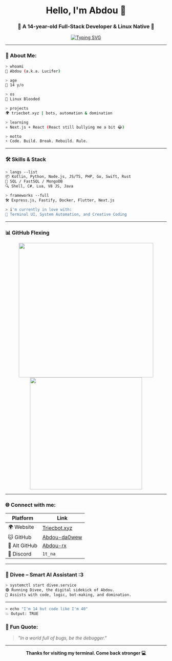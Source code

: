 <h1 align="center">Hello, I'm Abdou 👋</h1>
<h3 align="center">🚀 A 14-year-old Full-Stack Developer & Linux Native 🐧</h3>

<p align="center">
  <a href="https://git.io/typing-svg"><img src="https://readme-typing-svg.demolab.com?font=Poppins&duration=4984&pause=800&color=440ED4C8&width=435&lines=Problem+Solver;14+y%2Fo+Coder;Full-Stack+Dev;Node.js+Addict;Terminal+Native;Brain+%3D+Binary;Design+%2B+Code;Code.+Build.+Dominate.;Coffee+%3C+Syntax+%3E+Sleep;CTRL+%2B+Future;Linux+Blooded;Pixels+%26+Packets;Bug+Hunter;Digital+Architect;Creator+%4014;Triecbot's+Father;I+Am+Abdou." alt="Typing SVG" /></a>
</p>

---

### 🧠 About Me:
```bash
> whoami
👤 Abdou (a.k.a. Lucifer)

> age
🔢 14 y/o

> os
🐧 Linux Blooded

> projects
🌍 triecbot.xyz | bots, automation & domination

> learning
⚛️ Next.js + React (React still bullying me a bit 😂)

> motto
⚡ Code. Build. Break. Rebuild. Rule.
````

---

### 🛠️ Skills & Stack

```bash
> langs --list
📦 Kotlin, Python, Node.js, JS/TS, PHP, Go, Swift, Rust
🧠 SQL / FastSQL / MongoDB
🔍 Shell, C#, Lua, V8 JS, Java

> frameworks --full
🛠️ Express.js, Fastify, Docker, Flutter, Next.js

> i'm currently in love with:
💚 Terminal UI, System Automation, and Creative Coding
```

---

### 📊 GitHub Flexing

<p align="center">
  <img src="https://github-readme-stats.vercel.app/api?username=abdou-da0wew&show_icons=true&theme=tokyonight&hide_border=true" width="420"/>
  <img src="https://github-readme-stats.vercel.app/api/top-langs/?username=abdou-da0wew&layout=compact&theme=tokyonight&hide_border=true" width="350"/>
</p>

---

### 🌐 Connect with me:

| Platform      | Link                                            |
| ------------- | ----------------------------------------------- |
| 🌍 Website    | [Triecbot.xyz](https://triecbot.xyz)            |
| 🐱 GitHub     | [Abdou-da0wew](https://github.com/abdou-da0wew) |
| 🧪 Alt GitHub | [Abdou-rx](https://github.com/Abdou-rx)         |
| 💬 Discord    | `1t_na`                                         |

---

### 🧠 Divee – Smart AI Assistant :3

```bash
> systemctl start divee.service
🟢 Running Divee, the digital sidekick of Abdou.
📍 Assists with code, logic, bot-making, and domination.
```

---

```bash
> echo "I'm 14 but code like I'm 40"
💥 Output: TRUE
```

### 🧠 Fun Quote:
> _"In a world full of bugs, be the debugger."_

---

<p align="center"><b>Thanks for visiting my terminal. Come back stronger 💻</b></p>

